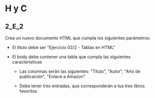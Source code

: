 # H y C

## 2_E_2

Crea un nuevo documento HTML que cumpla los siguientes parámetros:

- El título debe ser "Ejercicio 02/2 - Tablas en HTML"

- El body debe contener una tabla que cumpla las siguientes características

    * Las columnas serán las siguientes: "Título", "Autor", "Año de publicación", "Enlace a Amazon"

    * Debe tener tres entradas, que corresponderán a tus tres libros favoritos
    